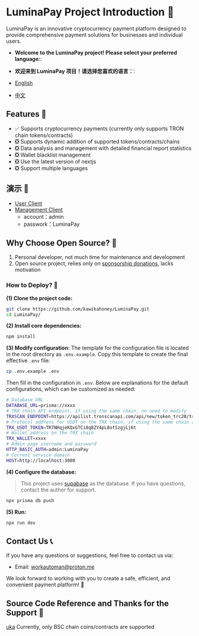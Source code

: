 # LuminaPay Project Introduction 📄
LuminaPay is an innovative cryptocurrency payment platform designed to provide comprehensive payment solutions for businesses and individual users.

- **Welcome to the LuminaPay project! Please select your preferred language:**:
- **欢迎来到 LuminaPay 项目！请选择您喜欢的语言：**:

- [English](README.md)
- [中文](README-zh.md)

## Features 🌟
- ✅ Supports cryptocurrency payments (currently only supports TRON chain tokens/contracts)
- ❎ Supports dynamic addition of supported tokens/contracts/chains
- ❎ Data analysis and management with detailed financial report statistics
- ❎ Wallet blacklist management
- ❎ Use the latest version of nextjs
- ❎ Support multiple languages


## 演示 🌟
- [User Client](https://lumima-pay.vercel.app/shop)
- [Management Client](https://lumima-pay.vercel.app/admin)
    - account：admin 
    - passwork：LuminaPay

## Why Choose Open Source? 🤔

1. Personal developer, not much time for maintenance and development
2. Open source project, relies only on [sponsorship donations](https://lumima-pay.vercel.app/shop), lacks motivation

### How to Deploy? 🚀


**(1) Clone the project code:**
```bash
git clone https://github.com/kawikahoney/LuminaPay.git
cd LuminaPay/
```

**(2) Install core dependencies:**
```bash
npm install
```

**(3) Modify configuration:**
The template for the configuration file is located in the root directory as `.env.example`. Copy this template to create the final effective `.env` file:
```bash
cp .env.example .env
```

Then fill in the configuration in `.env`. Below are explanations for the default configurations, which can be customized as needed:

```bash
# Database URL
DATABASE_URL=prisma://xxxx
# TRX chain API endpoint, if using the same chain, no need to modify
TRXSCAN_ENDPOINT=https://apilist.tronscanapi.com/api/new/token_trc20/transfers
# Protocol address for USDT on the TRX chain, if using the same chain and token, no need to modify
TRX_USDT_TOKEN=TR7NHqjeKQxGTCi8q8ZY4pL8otSzgjLj6t
# Wallet address on the TRX chain
TRX_WALLET=xxxx
# Admin page username and password
HTTP_BASIC_AUTH=admin:LuminaPay
# Current service domain
HOST=http://localhost:3000
```

**(4) Configure the database:**
> This project uses [supabase](https://supabase.com/) as the database. If you have questions, contact the author for support.

```bash
npx prisma db push
```

**(5) Run:**

```bash
npx run dev
```

## Contact Us 📞

If you have any questions or suggestions, feel free to contact us via:
- Email: [workautoman@proton.me](mailto:workautoman@proton.me)

We look forward to working with you to create a safe, efficient, and convenient payment platform! 🚀

## Source Code Reference and Thanks for the Support 🙏
[uka](https://github.com/tans/uka) Currently, only BSC chain coins/contracts are supported

